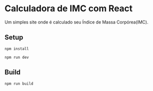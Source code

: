 # Calculadora de IMC com React

Um simples site onde é calculado seu Índice de Massa Corpórea(IMC).

## Setup

```
npm install
```

```
npm run dev
```

## Build

```
npm run build
```
